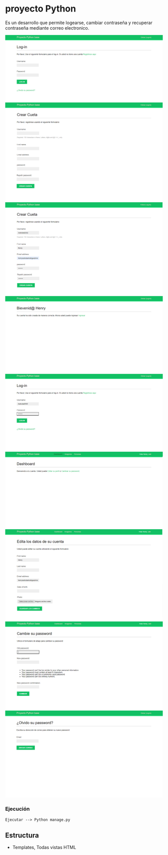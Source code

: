 # proyecto Python

Es un desarrollo que permite logearse, cambiar contraseña y recuperar contraseña mediante correo electronico.


![](docs/view1.png)
![](docs/view2.png)
![](docs/view3.png)
![](docs/view4.png)
![](docs/view5.png)
![](docs/view6.png)
![](docs/view7.png)
![](docs/view8.png)
![](docs/view9.png)



### Ejecución


```
Ejecutar --> Python manage.py

```

## Estructura

- Templates, Todas vistas HTML






